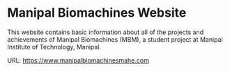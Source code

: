 # Manipal Biomachines Website

This website contains basic information about all of the projects and achievements of Manipal Biomachines (MBM), a student project at Manipal Institute of Technology, Manipal.

URL: https://www.manipalbiomachinesmahe.com